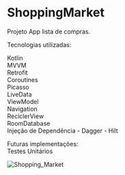 # ShoppingMarket

Projeto App lista de compras.

Tecnologias utilizadas:

Kotlin<br>
MVVM <br> 
Retrofit<br>
Coroutines<br>
Picasso<br>
LiveData<br>
ViewModel<br>
Navigation<br>
ReciclerView<br>
RoomDatabase<br>
Injeção de Dependência - Dagger - Hilt<br>

Futuras implementações: <br>
Testes Unitários<br>

![Shopping_Market](https://user-images.githubusercontent.com/77521831/151744142-95628c8f-bc90-4aa2-bad7-d993b00241f6.PNG)
